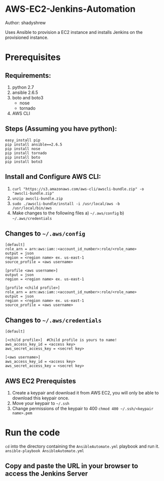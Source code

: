 # AWS-EC2-Jenkins-Automation
Author: shadyshrew

Uses Ansible to provision a EC2 instance and installs Jenkins on the provisioned instance.

# Prerequisites

## Requirements: 
1) python 2.7
2) ansible 2.6.5
3) boto and boto3
      - nose
      - tornado
4) AWS CLI

## Steps (Assuming you have python): 
```
easy_install pip
pip install ansible==2.6.5
pip install nose
pip install tornado
pip install boto
pip install boto3
```

## Install and Configure AWS CLI: 
1) `curl "https://s3.amazonaws.com/aws-cli/awscli-bundle.zip" -o "awscli-bundle.zip"`
2) `unzip awscli-bundle.zip`
3) `sudo ./awscli-bundle/install -i /usr/local/aws -b /usr/local/bin/aws`
3) Make changes to the following files
      a) `~/.aws/config`
      b) `~/.aws/credentials`

## Changes to `~/.aws/config`
  ```
  [default]
  role_arn = arn:aws:iam::<account_id_number>:role/<role_name>
  output = json
  region = <region name> ex. us-east-1
  source_profile = <aws username>

  [profile <aws username>]
  output = json
  region = <region name> ex. us-east-1

  [profile <child profile>]
  role_arn = arn:aws:iam::<account_id_number>:role/<role_name>
  output = json
  region = <region name> ex. us-east-1
  source_profile = <aws username>
  ```
## Changes to `~/.aws/credentials` 

```
[default]

[<child profile>]  #Child profile is yours to name!
aws_access_key_id = <access key>
aws_secret_access_key = <secret key>

[<aws username>]
aws_access_key_id = <access key>
aws_secret_access_key = <secret key>
```

## AWS EC2 Prerequistes
1) Create a keypair and download it from AWS EC2, you will only be able to download this keypair once.
2) Move your keypair to `~/.ssh`
3) Change permissions of the keypair to 400
      `chmod 400 ~/.ssh/<keypair name>.pem`

# Run the code
`cd` into the directory containing the `AnsibleAutomate.yml` playbook and run it.
`ansible-playbook AnsibleAutomate.yml`

## Copy and paste the URL in your browser to access the Jenkins Server
